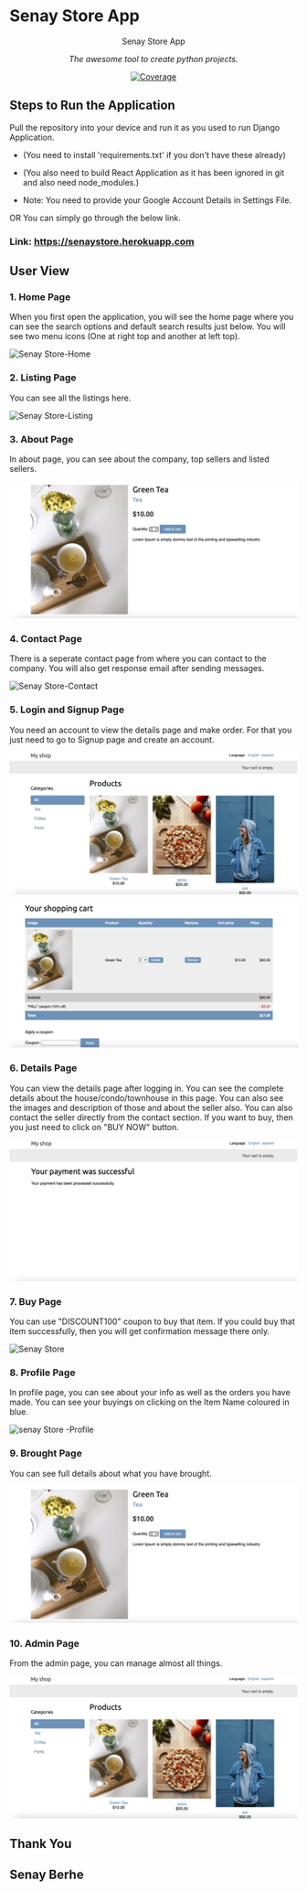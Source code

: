 # Senay Store App

<p align="center">
  Senay Store App
</p>
<p align="center">
    <em>The awesome tool to create python projects.</em>
</p>

<p align="center">
<a href="https://codecov.io/gh/bhimrazy/fastapi" target="_blank">
    <img src="https://img.shields.io/codecov/c/github/tiangolo/fastapi?color=%2334D058" alt="Coverage">
</a>
</p>

## Steps to Run the Application

Pull the repository into your device and run it as you used to run Django Application.

-   (You need to install 'requirements.txt' if you don't have these already)

-   (You also need to build React Application as it has been ignored in git and also need node_modules.)

-   Note: You need to provide your Google Account Details in Settings File.

OR You can simply go through the below link.

### Link: https://senaystore.herokuapp.com

## User View

### 1. Home Page

When you first open the application, you will see the home page where you can see the search options and default search results just below. You will see two menu icons (One at right top and another at left top).

![Senay Store-Home](img.png)

### 2. Listing Page

You can see all the listings here.

![Senay Store-Listing](img1.png)

### 3. About Page

In about page, you can see about the company, top sellers and listed sellers.

![Senay Store-About](img2.png)

### 4. Contact Page

There is a seperate contact page from where you can contact to the company. You will also get response email after sending messages.

![Senay Store-Contact]('img3.png')

### 5. Login and Signup Page

You need an account to view the details page and make order. For that you just need to go to Signup page and create an account.



![Senay Store -Signup](img4.png)

![senay store -Login](img5.png)

### 6. Details Page

You can view the details page after logging in. You can see the complete details about the house/condo/townhouse in this page. You can also see the images and description of those and about the seller also. You can also contact the seller directly from the contact section.
If you want to buy, then you just need to click on "BUY NOW" button.

![senay Store-Home](img6.png)

### 7. Buy Page

You can use "DISCOUNT100" coupon to buy that item. If you could buy that item successfully, then you will get confirmation message there only.

![Senay Store](img.png)

### 8. Profile Page

In profile page, you can see about your info as well as the orders you have made. You can see your buyings on clicking on the Item Name coloured in blue.

![senay Store -Profile](img3.png)

### 9. Brought Page

You can see full details about what you have brought.

![Senay Store](img2.png)

### 10. Admin Page

From the admin page, you can manage almost all things.

![Senay Store - Admin](img4.png)

## Thank You

## Senay Berhe

